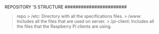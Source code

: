 REPOSITORY 'S STRUCTURE
#######################

> repo
    > /etc:         Directory with all the specifications files.
    > /www:         Includes all the files that are used on server.
    > /pi-client:   Includes all the files that the Raspberry Pi clients are using.
